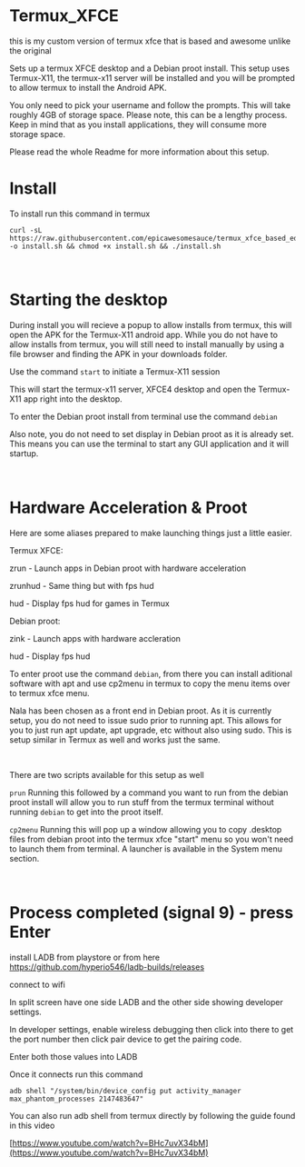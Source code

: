 # Termux_XFCE

this is my custom version of termux xfce that is based and awesome unlike the original

Sets up a termux XFCE desktop and a Debian proot install. This setup uses Termux-X11, the termux-x11 server will be installed and you will be prompted to allow termux to install the Android APK.

You only need to pick your username and follow the prompts. This will take roughly 4GB of storage space. Please note, this can be a lengthy process. Keep in mind that as you install applications, they will consume more storage space. 

Please read the whole Readme for more information about this setup.  

# Install

To install run this command in termux

```
curl -sL https://raw.githubusercontent.com/epicawesomesauce/termux_xfce_based_ed/main/install.sh -o install.sh && chmod +x install.sh && ./install.sh
```

&nbsp;

# Starting the desktop

During install you will recieve a popup to allow installs from termux, this will open the APK for the Termux-X11 android app. While you do not have to allow installs from termux, you will still need to install manually by using a file browser and finding the APK in your downloads folder. 
  
Use the command ```start``` to initiate a Termux-X11 session
  
This will start the termux-x11 server, XFCE4 desktop and open the Termux-X11 app right into the desktop. 

To enter the Debian proot install from terminal use the command ```debian```

Also note, you do not need to set display in Debian proot as it is already set. This means you can use the terminal to start any GUI application and it will startup.

&nbsp;

# Hardware Acceleration & Proot

Here are some aliases prepared to make launching things just a little easier.

Termux XFCE:

zrun - Launch apps in Debian proot with hardware acceleration

zrunhud - Same thing but with fps hud

hud - Display fps hud for games in Termux

Debian proot:

zink - Launch apps with hardware accleration

hud - Display fps hud
    
To enter proot use the command ```debian```, from there you can install aditional software with apt and use cp2menu in termux to copy the menu items over to termux xfce menu. 

Nala has been chosen as a front end in Debian proot. As it is currently setup, you do not need to issue sudo prior to running apt. This allows for you to just run apt update, apt upgrade, etc without also using sudo. This is setup similar in Termux as well and works just the same.

&nbsp;

There are two scripts available for this setup as well
  
```prun```  Running this followed by a command you want to run from the debian proot install will allow you to run stuff from the termux terminal without running ```debian``` to get into the proot itself.
  
```cp2menu``` Running this will pop up a window allowing you to copy .desktop files from debian proot into the termux xfce "start" menu so you won't need to launch them from terminal. A launcher is available in the System menu section.

&nbsp;

# Process completed (signal 9) - press Enter

install LADB from playstore or from here https://github.com/hyperio546/ladb-builds/releases

connect to wifi   
  
In split screen have one side LADB and the other side showing developer settings.
  
In developer settings, enable wireless debugging then click into there to get the port number then click pair device to get the pairing code.
  
Enter both those values into LADB
  
Once it connects run this command
  
```adb shell "/system/bin/device_config put activity_manager max_phantom_processes 2147483647"```

You can also run adb shell from termux directly by following the guide found in this video

[https://www.youtube.com/watch?v=BHc7uvX34bM](https://www.youtube.com/watch?v=BHc7uvX34bM)
